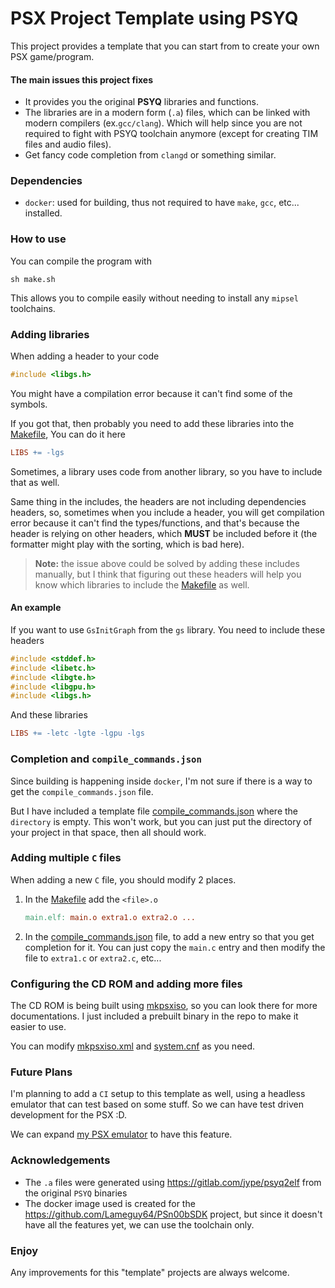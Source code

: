 # PSX Project Template using PSYQ

This project provides a template that you can start from to create your own PSX game/program.

#### The main issues this project fixes
- It provides you the original **PSYQ** libraries and functions.
- The libraries are in a modern form (`.a`) files, which can be linked with modern compilers (ex.`gcc/clang`).
  Which will help since you are not required to fight with PSYQ toolchain anymore (except for creating TIM files and audio files).
- Get fancy code completion from `clangd` or something similar.

### Dependencies
- `docker`: used for building, thus not required to have `make`, `gcc`, etc... installed.

### How to use
You can compile the program with
```
sh make.sh
```
This allows you to compile easily without needing to install any `mipsel` toolchains.

### Adding libraries
When adding a header to your code
```c
#include <libgs.h>
```
You might have a compilation error because it can't find some of the symbols.

If you got that, then probably you need to add these libraries into the [Makefile](./Makefile), You can do it here
```Makefile
LIBS += -lgs
```
Sometimes, a library uses code from another library, so you have to include that as well.

Same thing in the includes, the headers are not including dependencies headers, so, sometimes when you include a header,
you will get compilation error because it can't find the types/functions, and that's because the header is relying on other headers, which **MUST** be included before it (the formatter might play with the sorting, which is bad here).

> **Note:** the issue above could be solved by adding these includes manually, but I think that figuring out these headers will help you know which libraries to include the [Makefile](./Makefile) as well.

#### An example
If you want to use `GsInitGraph` from the `gs` library. You need to include these headers
```c
#include <stddef.h>
#include <libetc.h>
#include <libgte.h>
#include <libgpu.h>
#include <libgs.h>
```
And these libraries
```Makefile
LIBS += -letc -lgte -lgpu -lgs 
```

### Completion and `compile_commands.json`

Since building is happening inside `docker`, I'm not sure if there is a way to get the `compile_commands.json` file.

But I have included a template file [compile_commands.json](./compile_commands.json) where the `directory` is empty.
This won't work, but you can just put the directory of your project in that space, then all should work.

### Adding multiple `C` files
When adding a new `C` file, you should modify 2 places.
1) In the [Makefile](./Makefile) add the `<file>.o`
   ```Makefile
   main.elf: main.o extra1.o extra2.o ...    
   ```
2) In the [compile_commands.json](./compile_commands.json) file, to add a new entry so that you get completion for it.
   You can just copy the `main.c` entry and then modify the file to `extra1.c` or `extra2.c`, etc...

### Configuring the CD ROM and adding more files
The CD ROM is being built using [mkpsxiso](https://github.com/Lameguy64/mkpsxiso), so you can look there for more documentations. I just included a prebuilt binary in the repo to make it easier to use.

You can modify [mkpsxiso.xml](./mkpsxiso.xml) and [system.cnf](./system.cnf) as you need.

### Future Plans
I'm planning to add a `CI` setup to this template as well, using a headless emulator that can test based on some stuff. So we can have test driven development for the PSX :D.

We can expand [my PSX emulator](https://github.com/Amjad50/PSX) to have this feature.

### Acknowledgements
- The `.a` files were generated using https://gitlab.com/jype/psyq2elf from the original `PSYQ` binaries
- The docker image used is created for the https://github.com/Lameguy64/PSn00bSDK project, but since it doesn't have all the features yet, we can use the toolchain only.

### Enjoy
Any improvements for this "template" projects are always welcome.